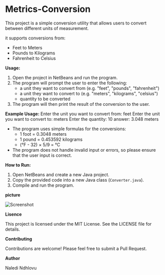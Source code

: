 # Metrics-Conversion
This project is a simple conversion utility that allows users to convert between different units of measurement. 

it supports conversions from:
* Feet to Meters
* Pounds to Kilograms
* Fahrenheit to Celsius

**Usage:**
1. Open the project in NetBeans and run the program.
2. The program will prompt the user to enter the following:
	* a unit they want to convert from (e.g. "feet", "pounds", "fahrenheit")
	* a unit they want to convert to (e.g. "meters", "kilograms", "celsius")
	* quantity to be converted
3. The program will then print the result of the conversion to the user.

**Example Usage:**
Enter the unit you want to convert from: feet
Enter the unit you want to convert to: meters
Enter the quantity: 10
answer: 3.048 meters

* The program uses simple formulas for the conversions:
	+ 1 foot = 0.3048 meters
	+ 1 pound = 0.453592 kilograms
	+ (°F - 32) × 5/9 = °C
* The program does not handle invalid input or errors, so please ensure that the user input is correct.

**How to Run:**
1. Open NetBeans and create a new Java project.
2. Copy the provided code into a new Java class (`Converter.java`).
3. Compile and run the program.

**picture**

![Screenshot](https://github.com/user-attachments/assets/e16d2ace-392b-44f0-8ad6-e2c3d689dc04)

**Lisence**

This project is licensed under the MIT License. See the LICENSE file for details.

**Contributing**

Contributions are welcome! Please feel free to submit a Pull Request.

**Author**

Naledi Ndhlovu
